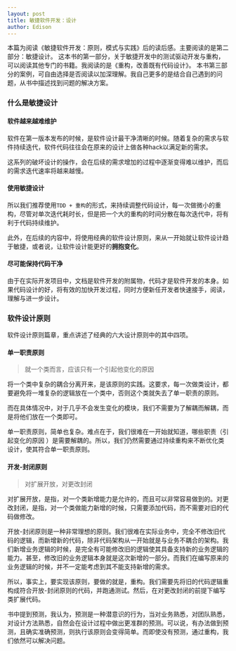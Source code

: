 ```yaml
---
layout: post
title: 敏捷软件开发：设计
author: Edison
---
```


本篇为阅读《敏捷软件开发：原则，模式与实践》后的读后感。主要阅读的是第二部分：敏捷设计。
这本书的第一部分，关于敏捷开发中的测试驱动开发与重构，可以阅读其他专门的书籍。我阅读的是《重构，改善既有代码设计》。
本书第三部分的案例，可自由选择是否阅读以加深理解。我自己更多的是结合自己遇到的问题，从书中描述找到问题的解决方案。

### 什么是敏捷设计

#### 软件越来越难维护

软件在第一版本发布的时候，是软件设计最干净清晰的时候。随着复杂的需求与软件持续迭代，软件代码往往会在原来的设计上做各种hack以满足新的需求。

这系列的破坏设计的操作，会在后续的需求增加的过程中逐渐变得难以维护，而后的需求迭代速率将越来越慢。

#### 使用敏捷设计

所以我们推荐使用```TDD + 重构```的形式，来持续调整代码设计，每一次做微小的重构，尽管对单次迭代耗时长，但是把一个大的重构的时间分散在每次迭代中，将有利于代码持续维护。

此外，在后续的内容中，将使用经典的软件设计原则，来从一开始就让软件设计趋于敏捷，或者说，让软件设计能更好的**拥抱变化**。

#### 尽可能保持代码干净

由于在实际开发项目中，文档是软件开发的附属物，代码才是软件开发的本身。如果代码设计的好，将有效的加快开发过程，同时方便新任开发者快速接手，阅读，理解与进一步设计。

### 软件设计原则

软件设计原则篇章，重点讲述了经典的六大设计原则中的其中四项。

#### 单一职责原则

> 就一个类而言，应该只有一个引起他变化的原因

将一个类中复杂的耦合分离开来，是该原则的实践。这要求，每一次做类设计，都要避免将一堆复杂的逻辑放在一个类中，否则这个类就失去了单一职责的原则。

而在具体情况中，对于几乎不会发生变化的模块，我们不需要为了解耦而解耦，而是将他们放在一个类即可。

单一职责原则，简单也复杂。难点在于，我们很难在一开始就知道，哪些职责（引起变化的原因 ）是需要解耦的。所以，我们仍然需要通过持续重构来不断优化类设计，使其符合单一职责原则。

#### 开发-封闭原则

> 对扩展开放，对更改封闭

对扩展开放，是指，对一个类新增能力是允许的，而且可以非常容易做到的。对更改封闭，是指，对一个类做能力新增的时候，只需要添加代码，而不需要对旧的代码做修改。

开放-封闭原则是一种非常理想的原则。我们很难在实际业务中，完全不修改旧代码的逻辑，而新增新的代码，除非代码架构从一开始就是与业务不耦合的架构。我们新增业务逻辑的时候，是完全有可能修改旧的逻辑使其具备支持新的业务逻辑的能力。甚至，修改旧的业务逻辑本身就是这次新增的一部分。而我们在编写原来的业务逻辑的时候，并不一定能考虑到其不能支持新增的需求。

所以，事实上，要实现该原则，要做的就是，重构。我们需要先将旧的代码逻辑重构成符合开放-封闭原则的代码，并跑通测试。然后，在对更改封闭的前提下编写类扩展代码。

书中提到预测，我认为，预测是一种潜意识的行为，当对业务熟悉，对团队熟悉，对设计方法熟悉，自然会在设计过程中做出更准群的预测。可以说，有办法做到预测，且确实准确预测，则执行该原则会变得简单。而即使没有预测，通过重构，我们依然可以解决问题。

